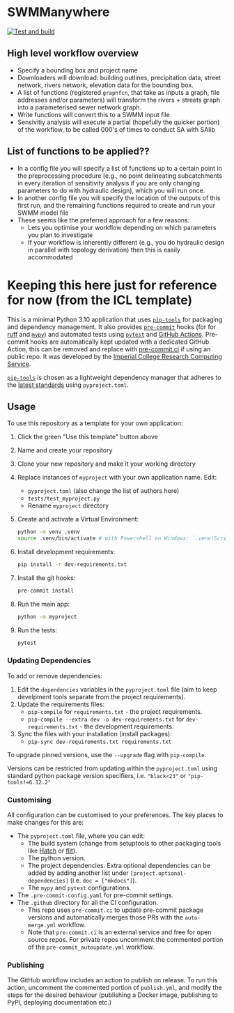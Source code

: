 # SWMManywhere

[![Test and build](https://github.com/ImperialCollegeLondon/SWMManywhere/actions/workflows/ci.yml/badge.svg)](https://github.com/ImperialCollegeLondon/SWMManywhere/actions/workflows/ci.yml)

## High level workflow overview
- Specify a bounding box and project name
- Downloaders will download: building outlines, precipitation data, street network, rivers network, elevation data for the bounding box.
- A list of functions (registered `graphfcn`, that take as inputs a graph, file addresses and/or parameters) will transform the rivers + streets graph into a parameterised sewer network graph.
- Write functions will convert this to a SWMM input file
- Sensivitiy analysis will execute a partial (hopefully the quicker portion) of the workflow, to be called 000's of times to conduct SA with SAlib

## List of functions to be applied??
- In a config file you will specify a list of functions up to a certain point in the preprocessing procedure (e.g., no point delineating subcatchments in every iteration of sensitivity analysis if you are only changing parameters to do with hydraulic design), which you will run once. 
- In another config file you will specify the location of the outputs of this first run, and the remaining functions required to create and run your SWMM model file
- These seems like the preferred approach for a few reasons:
   - Lets you optimise your workflow depending on which parameters you plan to investigate
   - If your workflow is inherently different (e.g., you do hydraulic design in parallel with topology derivation) then this is easily accommodated

# Keeping this here just for reference for now (from the ICL template)
This is a minimal Python 3.10 application that uses [`pip-tools`] for packaging and dependency management. It also provides [`pre-commit`](https://pre-commit.com/) hooks (for for [ruff](https://pypi.org/project/ruff/) and [`mypy`](https://mypy.readthedocs.io/en/stable/)) and automated tests using [`pytest`](https://pytest.org/) and [GitHub Actions](https://github.com/features/actions). Pre-commit hooks are automatically kept updated with a dedicated GitHub Action, this can be removed and replace with [pre-commit.ci](https://pre-commit.ci) if using an public repo. It was developed by the [Imperial College Research Computing Service](https://www.imperial.ac.uk/admin-services/ict/self-service/research-support/rcs/).

[`pip-tools`] is chosen as a lightweight dependency manager that adheres to the [latest standards](https://peps.python.org/pep-0621/) using `pyproject.toml`.

## Usage

To use this repository as a template for your own application:

1. Click the green "Use this template" button above
2. Name and create your repository
3. Clone your new repository and make it your working directory
4. Replace instances of `myproject` with your own application name. Edit:
   - `pyproject.toml` (also change the list of authors here)
   - `tests/test_myproject.py`
   - Rename `myproject` directory
5. Create and activate a Virtual Environment:

   ```bash
   python -m venv .venv
   source .venv/bin/activate # with Powershell on Windows: `.venv\Scripts\Activate.ps1`
   ```

6. Install development requirements:

   ```bash
   pip install -r dev-requirements.txt
   ```

7. Install the git hooks:

   ```bash
   pre-commit install
   ```

8. Run the main app:

   ```bash
   python -m myproject
   ```

9. Run the tests:

   ```bash
   pytest
   ```

### Updating Dependencies

To add or remove dependencies:

1. Edit the `dependencies` variables in the `pyproject.toml` file (aim to keep develpment tools separate from the project requirements).
2. Update the requirements files:
   - `pip-compile` for `requirements.txt` - the project requirements.
   - `pip-compile --extra dev -o dev-requirements.txt` for `dev-requirements.txt` - the development requirements.
3. Sync the files with your installation (install packages):
   - `pip-sync dev-requirements.txt requirements.txt`

To upgrade pinned versions, use the `--upgrade` flag with `pip-compile`.

Versions can be restricted from updating within the `pyproject.toml` using standard python package version specifiers, i.e. `"black<23"` or `"pip-tools!=6.12.2"`

### Customising

All configuration can be customised to your preferences. The key places to make changes
for this are:

- The `pyproject.toml` file, where you can edit:
  - The build system (change from setuptools to other packaging tools like [Hatch](https://hatch.pypa.io/) or [flit](https://flit.pypa.io/)).
  - The python version.
  - The project dependencies. Extra optional dependencies can be added by adding another list under `[project.optional-dependencies]` (i.e. `doc = ["mkdocs"]`).
  - The `mypy` and `pytest` configurations.
- The `.pre-commit-config.yaml` for pre-commit settings.
- The `.github` directory for all the CI configuration.
  - This repo uses `pre-commit.ci` to update pre-commit package versions and automatically merges those PRs with the `auto-merge.yml` workflow.
  - Note that `pre-commit.ci` is an external service and free for open source repos. For private repos uncomment the commented portion of the `pre-commit_autoupdate.yml` workflow.

[`pip-tools`]: https://pip-tools.readthedocs.io/en/latest/

### Publishing

The GitHub workflow includes an action to publish on release.
To run this action, uncomment the commented portion of `publish.yml`, and modify the steps for the desired behaviour (publishing a Docker image, publishing to PyPI, deploying documentation etc.)
